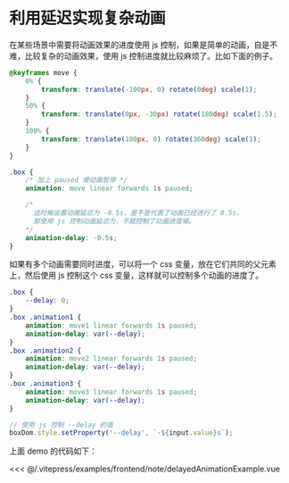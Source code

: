 # 利用延迟实现复杂动画

在某些场景中需要将动画效果的进度使用 js 控制，如果是简单的动画，自是不难，比较复杂的动画效果，使用 js 控制进度就比较麻烦了。比如下面的例子。

<delayed-animation-example />

```css
@keyframes move {
	0% {
		transform: translate(-100px, 0) rotate(0deg) scale(1);
	}
	50% {
		transform: translate(0px, -30px) rotate(180deg) scale(1.5);
	}
	100% {
		transform: translate(100px, 0) rotate(360deg) scale(1);
	}
}

.box {
	/* 加上 paused 使动画暂停 */
	animation: move linear forwards 1s paused;

	/* 
      这时候设置动画延迟为 -0.5s，是不是代表了动画已经进行了 0.5s，
      那使用 js 控制动画延迟为，不就控制了动画进度嘛。
    */
	animation-delay: -0.5s;
}
```

如果有多个动画需要同时进度，可以将一个 css 变量，放在它们共同的父元素上，然后使用 js 控制这个 css 变量，这样就可以控制多个动画的进度了。

```css
.box {
	--delay: 0;
}
.box .animation1 {
	animation: move1 linear forwards 1s paused;
	animation-delay: var(--delay);
}
.box .animation2 {
	animation: move2 linear forwards 1s paused;
	animation-delay: var(--delay);
}
.box .animation3 {
	animation: move3 linear forwards 1s paused;
	animation-delay: var(--delay);
}
```

```js
// 使用 js 控制 --delay 的值
boxDom.style.setProperty('--delay', `-${input.value}s`);
```

上面 demo 的代码如下：

<<< @/.vitepress/examples/frontend/note/delayedAnimationExample.vue
